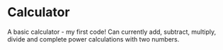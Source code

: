 # Calculator
A basic calculator - my first code!
Can currently add, subtract, multiply, divide and complete power calculations with two numbers.
